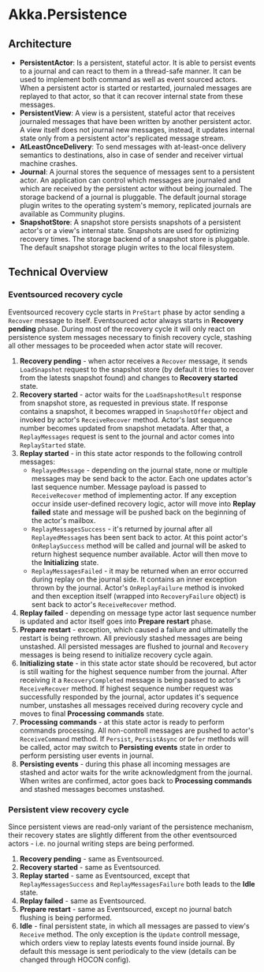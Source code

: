 ﻿#   Akka.Persistence

## Architecture

-   **PersistentActor**: Is a persistent, stateful actor. It is able to persist events to a journal and can react to them in a thread-safe manner. It can be used to implement both command as well as event sourced actors. When a persistent actor is started or restarted, journaled messages are replayed to that actor, so that it can recover internal state from these messages.
-   **PersistentView**: A view is a persistent, stateful actor that receives journaled messages that have been written by another persistent actor. A view itself does not journal new messages, instead, it updates internal state only from a persistent actor's replicated message stream.
-   **AtLeastOnceDelivery**: To send messages with at-least-once delivery semantics to destinations, also in case of sender and receiver virtual machine crashes.
-   **Journal**: A journal stores the sequence of messages sent to a persistent actor. An application can control which messages are journaled and which are received by the persistent actor without being journaled. The storage backend of a journal is pluggable. The default journal storage plugin writes to the operating system's memory, replicated journals are available as Community plugins.
-   **SnapshotStore**: A snapshot store persists snapshots of a persistent actor's or a view's internal state. Snapshots are used for optimizing recovery times. The storage backend of a snapshot store is pluggable. The default snapshot storage plugin writes to the local filesystem.

## Technical Overview

### Eventsourced recovery cycle

Eventsourced recovery cycle starts in `PreStart` phase by actor sending a `Recover` message to itself. Eventsourced actor always starts in **Recovery pending** phase. During most of the recovery cycle it will only react on persistence system messages necessary to finish recovery cycle, stashing all other messages to be proceeded when actor state will recover.

1. **Recovery pending** - when actor receives a `Recover` message, it sends `LoadSnapshot` request to the snapshot store (by default it tries to recover from the latests snapshot found) and changes to **Recovery started** state.
2. **Recovery started** - actor waits for the `LoadSnapshotResult` response from snapshot store, as requested in previous state. If response contains a snapshot, it becomes wrapped in `SnapshotOffer` object and invoked by actor's `ReceiveRecover` method. Actor's last sequence number becomes updated from snapshot metadata. After that, a `ReplayMessages` request is sent to the journal and actor comes into `ReplayStarted` state.
3. **Replay started** - in this state actor responds to the following controll messages:
    -   `ReplayedMessage` - depending on the journal state, none or multiple messages may be send back to the actor. Each one updates actor's last sequence number. Message payload is passed to `ReceiveRecover` method of implementing actor. If any exception occur inside user-defined recovery logic, actor will move into **Replay failed** state and message will be pushed back on the beginning of the actor's mailbox.
    -   `ReplayMessagesSuccess` - it's returned by journal after all `ReplayedMessage`s has been sent back to actor. At this point actor's `OnReplaySuccess` method will be called and journal will be asked to return highest sequence number available. Actor will then move to the **Initializing** state.
    -   `ReplayMessagesFailed` - it may be returned when an error occurred during replay on the journal side. It contains an inner exception thrown by the journal. Actor's `OnReplayFailure` method is invoked and then exception itself (wrapped into `RecoveryFailure` object) is sent back to actor's `ReceiveRecover` method.
4. **Replay failed** - depending on message type actor last sequence number is updated and actor itself goes into **Prepare restart** phase.
5. **Prepare restart** - exception, which caused a failure and ultimatelly the restart is being rethrown. All previously stashed messages are being unstashed. All persisted messages are flushed to journal and `Recovery` messages is being resend to initialize recovery cycle again.
6. **Initializing state** - in this state actor state should be recovered, but actor is still waiting for the highest sequence number from the journal. After receiving it a `RecoveryCompleted` message is being passed to actor's `ReceiveRecover` method. If highest sequence number request was successfully responded by the journal, actor updates it's sequence number, unstashes all messages received during recovery cycle and moves to final **Processing commands** state.
7. **Processing commands** - at this state actor is ready to perform commands processing. All non-controll messages are pushed to actor's `ReceiveCommand` method. If `Persist`, `PersistAsync` or `Defer` methods will be called, actor may switch to **Persisting events** state in order to perform persisting user events in journal.
8. **Persisting events** - during this phase all incoming messages are stashed and actor waits for the write acknowledgment from the journal. When writes are confirmed, actor goes back to **Processing commands** and stashed messages becomes unstashed.

### Persistent view recovery cycle

Since persistent views are read-only variant of the persistence mechanism, their recovery states are slightly different from the other eventsourced actors - i.e. no journal writing steps are being performed. 

1. **Recovery pending** - same as Eventsourced.
2. **Recovery started** - same as Eventsourced.
3. **Replay started** - same as Eventsourced, except that `ReplayMessagesSuccess` and `ReplayMessagesFailure` both leads to the **Idle** state.
4. **Replay failed** - same as Eventsourced.
5. **Prepare restart** - same as Eventsourced, except no journal batch flushing is being performed.
6. **Idle** - final persistent state, in which all messages are passed to view's `Receive` method. The only exception is the `Update` controll message, which orders view to replay latests events found inside journal. By default this message is sent periodicaly to the view (details can be changed through HOCON config).